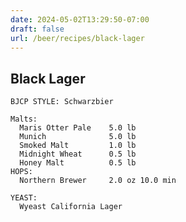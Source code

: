 ```yaml
---
date: 2024-05-02T13:29:50-07:00
draft: false
url: /beer/recipes/black-lager
---    
```

## Black Lager ##
    BJCP STYLE: Schwarzbier
      
    Malts:
      Maris Otter Pale    5.0 lb
      Munich              5.0 lb
      Smoked Malt         1.0 lb
      Midnight Wheat      0.5 lb
      Honey Malt          0.5 lb
    HOPS:
      Northern Brewer     2.0 oz 10.0 min

    YEAST:
      Wyeast California Lager
